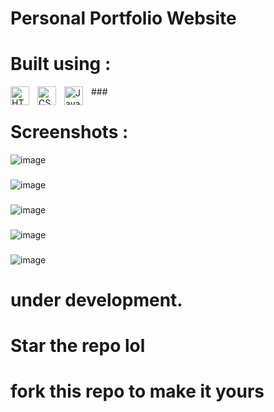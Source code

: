 # Personal Portfolio Website
###
# Built using :
<img align="left" alt="HTML" width="30px" style="padding-right:10px;" src="https://cdn.jsdelivr.net/gh/devicons/devicon/icons/html5/html5-plain.svg" />
<img align="left" alt="CSS" width="30px" style="padding-right:10px;" src="https://cdn.jsdelivr.net/gh/devicons/devicon/icons/css3/css3-plain.svg" />
<img align="left" alt="JavaScript" width="30px" style="padding-right:10px;" src="https://cdn.jsdelivr.net/gh/devicons/devicon/icons/javascript/javascript-plain.svg" />
###

# Screenshots :
![image](https://github.com/user-attachments/assets/eeb88559-58ef-4790-aa0f-0cd1816509e7)
###
![image](https://github.com/user-attachments/assets/01b6efce-6951-43ff-8d51-df67198f0442)
###
![image](https://github.com/user-attachments/assets/986b1c86-f49f-4510-badb-b041c473f44e)
###
![image](https://github.com/user-attachments/assets/29dbd128-47d8-432a-b01e-d816e3017dc2)
###
![image](https://github.com/user-attachments/assets/c0ff738a-44e4-46db-837e-6aba55d5592e)






# under development.

# Star the repo lol
# fork this repo to make it yours 
